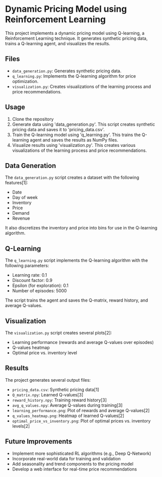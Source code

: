 # Dynamic Pricing Model using Reinforcement Learning

This project implements a dynamic pricing model using Q-learning, a Reinforcement Learning technique. It generates synthetic pricing data, trains a Q-learning agent, and visualizes the results.

## Files

- `data_generation.py`: Generates synthetic pricing data.
- `q_learning.py`: Implements the Q-learning algorithm for price optimization.
- `visualization.py`: Creates visualizations of the learning process and price recommendations.

## Usage

1. Clone the repository
2. Generate data using 'data_generation.py'. This script creates synthetic pricing data and saves it to 'pricing_data.csv'.
3. Train the Q-learning model using 'q_learning.py'. This trains the Q-learning agent and saves the results as NumPy files.
4. Visualize results using 'visualization.py'. This creates various visualizations of the learning process and price recommendations.

## Data Generation

The `data_generation.py` script creates a dataset with the following features[1]:
- Date
- Day of week
- Inventory
- Price
- Demand
- Revenue

It also discretizes the inventory and price into bins for use in the Q-learning algorithm.

## Q-Learning

The `q_learning.py` script implements the Q-learning algorithm with the following parameters:
- Learning rate: 0.1
- Discount factor: 0.9
- Epsilon (for exploration): 0.1
- Number of episodes: 5000

The script trains the agent and saves the Q-matrix, reward history, and average Q-values.

## Visualization

The `visualization.py` script creates several plots[2]:
- Learning performance (rewards and average Q-values over episodes)
- Q-values heatmap
- Optimal price vs. inventory level

## Results

The project generates several output files:
- `pricing_data.csv`: Synthetic pricing data[1]
- `Q_matrix.npy`: Learned Q-values[3]
- `reward_history.npy`: Training reward history[3]
- `avg_q_values.npy`: Average Q-values during training[3]
- `learning_performance.png`: Plot of rewards and average Q-values[2]
- `q_values_heatmap.png`: Heatmap of learned Q-values[2]
- `optimal_price_vs_inventory.png`: Plot of optimal prices vs. inventory levels[2]

## Future Improvements

- Implement more sophisticated RL algorithms (e.g., Deep Q-Network)
- Incorporate real-world data for training and validation
- Add seasonality and trend components to the pricing model
- Develop a web interface for real-time price recommendations
